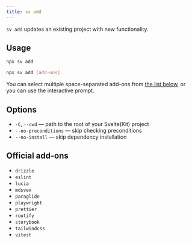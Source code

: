 ```yaml
---
title: sv add
---
```


`sv add` updates an existing project with new functionality.

## Usage

```bash
npx sv add
```

```bash
npx sv add [add-ons]
```

You can select multiple space-separated add-ons from [the list below](#Official-add-ons), or you can use the interactive prompt.

## Options

- `-C`, `--cwd` — path to the root of your Svelte(Kit) project
- `--no-preconditions` — skip checking preconditions <!-- TODO what does this mean? -->
- `--no-install` — skip dependency installation

## Official add-ons

<!-- TODO this should be a separate section, each of these should have their own page -->

- `drizzle`
- `eslint`
- `lucia`
- `mdsvex`
- `paraglide`
- `playwright`
- `prettier`
- `routify`
- `storybook`
- `tailwindcss`
- `vitest`
